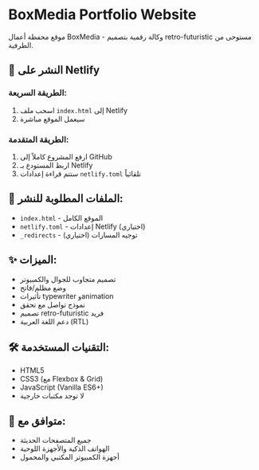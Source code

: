 # BoxMedia Portfolio Website

موقع محفظة أعمال BoxMedia - وكالة رقمية بتصميم retro-futuristic مستوحى من الطرفية.

## 🚀 النشر على Netlify

### الطريقة السريعة:
1. اسحب ملف `index.html` إلى Netlify
2. سيعمل الموقع مباشرة

### الطريقة المتقدمة:
1. ارفع المشروع كاملاً إلى GitHub
2. اربط المستودع بـ Netlify
3. ستتم قراءة إعدادات `netlify.toml` تلقائياً

## 📁 الملفات المطلوبة للنشر:
- `index.html` - الموقع الكامل
- `netlify.toml` - إعدادات Netlify (اختياري)
- `_redirects` - توجيه المسارات (اختياري)

## ✨ الميزات:
- تصميم متجاوب للجوال والكمبيوتر
- وضع مظلم/فاتح
- تأثيرات typewriter وanimation
- نموذج تواصل مع تحقق
- تصميم retro-futuristic فريد
- دعم اللغة العربية (RTL)

## 🛠️ التقنيات المستخدمة:
- HTML5
- CSS3 (مع Flexbox & Grid)
- JavaScript (Vanilla ES6+)
- لا توجد مكتبات خارجية

## 📱 متوافق مع:
- جميع المتصفحات الحديثة
- الهواتف الذكية والأجهزة اللوحية
- أجهزة الكمبيوتر المكتبي والمحمول